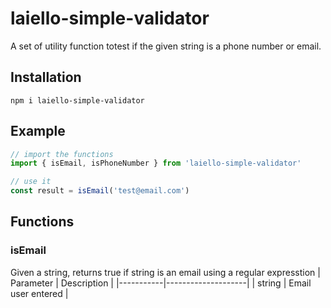 # laiello-simple-validator
A set of utility function totest if the given string is a phone number or email.
## Installation
``` 
npm i laiello-simple-validator
```
## Example
```javascript
// import the functions 
import { isEmail, isPhoneNumber } from 'laiello-simple-validator'

// use it 
const result = isEmail('test@email.com')
```
## Functions
### isEmail
Given a string, returns true if string is an email using a regular expresstion
| Parameter | Description        |
|-----------|--------------------|
| string    | Email user entered |
